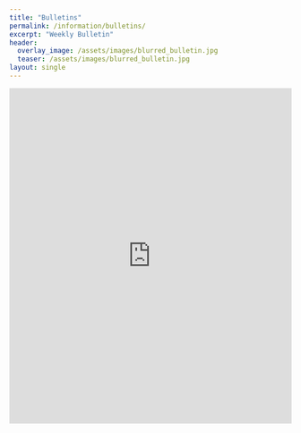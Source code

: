 ```yaml
---
title: "Bulletins"
permalink: /information/bulletins/
excerpt: "Weekly Bulletin"
header:
  overlay_image: /assets/images/blurred_bulletin.jpg
  teaser: /assets/images/blurred_bulletin.jpg
layout: single
---
```


<!-- Switch to dropbox from Google Drive-->
<iframe src="https://drive.google.com/embeddedfolderview?id=1XZ65VedDzhbFHsxZMbXO0KQ1w3jDuheU#list" style="width:100%; height:600px; border:0;"></iframe>
